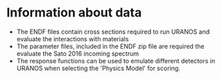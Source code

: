 # Information about data

- The ENDF files contain cross sections required to run URANOS and evaluate the interactions with materials
- The parameter files, included in the ENDF zip file are required the evaluate the Sato 2016 incoming spectrum
- The response functions can be used to emulate different detectors in URANOS when selecting the 'Physics Model' for scoring.  
